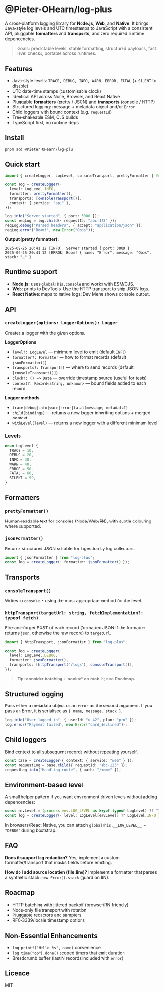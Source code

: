 # @Pieter-OHearn/log-plus

A cross‑platform logging library for **Node.js**, **Web**, and **Native**. It brings Java‑style log levels and UTC timestamps to JavaScript with a consistent API, pluggable **formatters** and **transports**, and zero required runtime dependencies.

> Goals: predictable levels, stable formatting, structured payloads, fast level checks, portable across runtimes.

## Features

- Java‑style levels: `TRACE, DEBUG, INFO, WARN, ERROR, FATAL` (+ `SILENT` to disable)
- UTC date-time stamps (customisable clock)
- Identical API across Node, Browser, and React Native
- Pluggable **formatters** (pretty / JSON) and **transports** (console / HTTP)
- Structured logging: message + metadata object and/or `Error`
- Child loggers with bound context (e.g. `requestId`)
- Tree‑shakeable ESM, CJS builds
- TypeScript first, no runtime deps

## Install

```bash
pnpm add @Pieter-OHearn/log-plu
```

## Quick start

```ts
import { createLogger, LogLevel, consoleTransport, prettyFormatter } from "log-plus";

const log = createLogger({
  level: LogLevel.INFO,
  formatter: prettyFormatter(),
  transports: [consoleTransport()],
  context: { service: "api" },
});

log.info("Server started", { port: 3000 });
const reqLog = log.child({ requestId: "abc-123" });
reqLog.debug("Parsed headers", { accept: "application/json" });
reqLog.error("Boom!", new Error("Oops"));
```

**Output (pretty formatter):**

```
2025-09-25 20:41:12 [INFO]  Server started { port: 3000 }
2025-09-25 20:41:12 [ERROR] Boom! { name: "Error", message: "Oops", stack: "…" }
```

## Runtime support

- **Node.js**: uses `globalThis.console` and works with ESM/CJS.
- **Web**: prints to DevTools. Use the HTTP transport to ship JSON logs.
- **React Native**: maps to native logs; Dev Menu shows console output.

## API

### `createLogger(options: LoggerOptions): Logger`

Creates a logger with the given options.

**LoggerOptions**

- `level?: LogLevel` — minimum level to emit (default `INFO`)
- `formatter?: Formatter` — how to format records (default `jsonFormatter()`)
- `transports?: Transport[]` — where to send records (default `[consoleTransport()]`)
- `clock?: () => Date` — override timestamp source (useful for tests)
- `context?: Record<string, unknown>` — bound fields added to each record

**Logger methods**

- `trace|debug|info|warn|error|fatal(message, metadata?)`
- `child(bindings)` — returns a new logger inheriting options + merged context
- `withLevel(level)` — returns a new logger with a different minimum level

### Levels

```ts
enum LogLevel {
  TRACE = 10,
  DEBUG = 20,
  INFO = 30,
  WARN = 40,
  ERROR = 50,
  FATAL = 60,
  SILENT = 99,
}
```

## Formatters

### `prettyFormatter()`

Human‑readable text for consoles (Node/Web/RN), with subtle colouring where supported.

### `jsonFormatter()`

Returns structured JSON suitable for ingestion by log collectors.

```ts
import { jsonFormatter } from "log-plus";
const log = createLogger({ formatter: jsonFormatter() });
```

## Transports

### `consoleTransport()`

Writes to `console.*` using the most appropriate method for the level.

### `httpTransport(targetUrl: string, fetchImplementation?: typeof fetch)`

Fire‑and‑forget POST of each record (formatted JSON if the formatter returns `json`, otherwise the raw record) to `targetUrl`.

```ts
import { httpTransport, jsonFormatter } from "log-plus";

const log = createLogger({
  level: LogLevel.DEBUG,
  formatter: jsonFormatter(),
  transports: [httpTransport("/logs"), consoleTransport()],
});
```

> Tip: consider batching + backoff on mobile; see Roadmap.

## Structured logging

Pass either a metadata object or an `Error` as the second argument. If you pass an Error, it is serialised as `{ name, message, stack }`.

```ts
log.info("User logged in", { userId: "u_42", plan: "pro" });
log.error("Payment failed", new Error("card_declined"));
```

## Child loggers

Bind context to all subsequent records without repeating yourself.

```ts
const base = createLogger({ context: { service: "web" } });
const requestLog = base.child({ requestId: "abc-123" });
requestLog.info("Handling route", { path: "/home" });
```

## Environment‑based level

A small helper pattern if you want environment driven levels without adding dependencies:

```ts
const envLevel = (process.env.LOG_LEVEL as keyof typeof LogLevel) ?? "INFO";
const log = createLogger({ level: LogLevel[envLevel] ?? LogLevel.INFO });
```

In browsers/React Native, you can attach `globalThis.__LOG_LEVEL__ = "DEBUG"` during bootstrap.

## FAQ

**Does it support log redaction?**
Yes, implement a custom formatter/transport that masks fields before emitting.

**How do I add source location (file:line)?**
Implement a formatter that parses a synthetic stack: `new Error().stack` (guard on RN).

## Roadmap

- HTTP batching with jittered backoff (browser/RN friendly)
- Node‑only file transport with rotation
- Pluggable redactors and samplers
- RFC‑3339/locale timestamp options

## Non‑Essential Enhancements

- `log.printf("Hello %s", name)` convenience
- `log.time("op").done()` scoped timers that emit duration
- Breadcrumb buffer (last N records included with `error`)

## Licence

MIT
